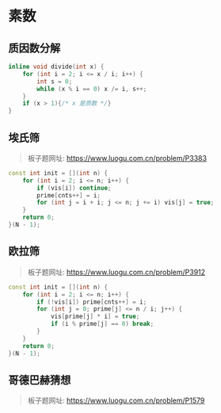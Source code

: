 # 素数

## 质因数分解

```cpp
inline void divide(int x) {
    for (int i = 2; i <= x / i; i++) {
        int s = 0;
        while (x % i == 0) x /= i, s++;
    }
    if (x > 1){/* x 是质数 */}
}
```

## 埃氏筛

> 板子题网址: https://www.luogu.com.cn/problem/P3383

```cpp
const int init = [](int n) {
    for (int i = 2; i <= n; i++) {
        if (vis[i]) continue;
        prime[cnts++] = i;
        for (int j = i + i; j <= n; j += i) vis[j] = true;
    }
    return 0;
}(N - 1);
```

## 欧拉筛

> 板子题网址: https://www.luogu.com.cn/problem/P3912

```cpp
const int init = [](int n) {
    for (int i = 2; i <= n; i++) {
        if (!vis[i]) prime[cnts++] = i;
        for (int j = 0; prime[j] <= n / i; j++) {
            vis[prime[j] * i] = true;
            if (i % prime[j] == 0) break;
        }
    }
    return 0;
}(N - 1);
```

## 哥德巴赫猜想

> 板子题网址: https://www.luogu.com.cn/problem/P1579

```cpp

```
